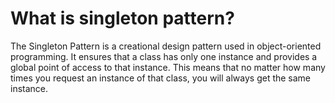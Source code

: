 # What is singleton pattern?

The Singleton Pattern is a creational design pattern used in object-oriented programming. It ensures that a class has only one instance and provides a global point of access to that instance. This means that no matter how many times you request an instance of that class, you will always get the same instance.
